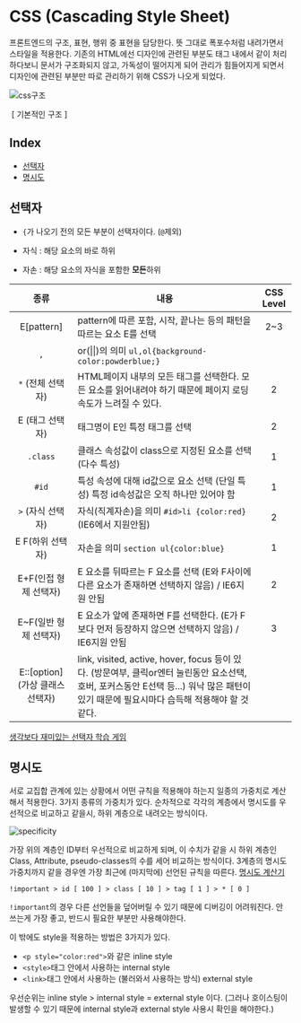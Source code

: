 # CSS (Cascading Style Sheet)

프론트엔드의 구조, 표현, 행위 중 표현을 담당한다. 뜻 그대로 폭포수처럼 내려가면서 스타일을 적용한다. 기존의 HTML에선 디자인에 관련된 부분도 태그 내에서 같이 처리하다보니 문서가 구조화되지 않고, 가독성이 떨어지게 되어 관리가 힘들어지게 되면서 디자인에 관련된 부분만 따로 관리하기 위해 CSS가 나오게 되었다.  

![css구조](https://user-images.githubusercontent.com/52786355/83699173-586dde80-a63e-11ea-86c4-0e7601afa498.PNG)

​																				[ 기본적인 구조 ]



## Index

- [선택자](#선택자)
- [명시도](#명시도)


## 선택자

- `{`가 나오기 전의 모든 부분이 선택자이다.  (`@`제외)

- 자식 : 해당 요소의 바로 하위
- 자손 : 해당 요소의 자식을 포함한 **모든**하위

|               종류               | 내용                                                         | CSS Level |
| :------------------------------: | ------------------------------------------------------------ | :-------: |
|            E[pattern]            | pattern에 따른 포함, 시작, 끝나는 등의 패턴을 따르는 요소 E를 선택 |    2~3    |
|               `,`                | or(\|\|)의 의미 `ul,ol{background-color:powderblue;}`        |           |
|        `*` (전체 선택자)         | HTML페이지 내부의 모든 태그를 선택한다. 모든 요소를 읽어내려야 하기 때문에 페이지 로딩 속도가 느려질 수 있다. |     2     |
|         E (태그 선택자)          | 태그명이 E인 특정 태그를 선택                                |     2     |
|             `.class`             | 클래스 속성값이 class으로 지정된 요소를 선택 (다수 특성)     |     1     |
|              `#id`               | 특성 속성에 대해 id값으로 요소 선택 (단일 특성) 특정 id속성값은 오직 하나만 있어야 함 |     1     |
|        `>` (자식 선택자)         | 자식(직계자손)을 의미 `#id>li {color:red}` (IE6에서 지원안됨) |     2     |
|         E F(하위 선택자)         | 자손을 의미 `section ul{color:blue}`                         |     1     |
|      E+F(인접 형제 선택자)       | E 요소를 뒤따르는 F 요소를 선택 (E와 F사이에 다른 요소가 존재하면 선택하지 않음) / IE6지원 안됨 |     2     |
|      E~F(일반 형제 선택자)       | E 요소가 앞에 존재하면 F를 선택한다. (E가 F보다 먼저 등장하지 않으면 선택하지 않음) / IE6지원 안됨 |     3     |
| E::[option] (가상 클래스 선택자) | link, visited, active, hover, focus 등이 있다. (방문여부, 클릭or엔터 눌린동안 요소선택, 호버, 포커스동안 E선택 등...) 워낙 많은 패턴이 있기 때문에 필요시마다 습득해 적용해야 할 것 같다. |           |

[생각보다 재미있는 선택자 학습 게임](http://flukeout.github.io/)





## 명시도

서로 교집합 관계에 있는 상황에서 어떤 규칙을 적용해야 하는지 일종의 가중치로 계산해서 적용한다. 3가지 종류의 가중치가 있다. 순차적으로 각각의 계층에서 명시도를 우선적으로 비교하고 같을시, 하위 계층으로 내려오는 방식이다.

![specificity](https://user-images.githubusercontent.com/52786355/83699170-57d54800-a63e-11ea-8a41-c5a5b91ca6ae.PNG)



가장 위의 계층인 ID부터 우선적으로 비교하게 되며, 이 수치가 같을 시 하위 계층인 Class, Attribute, pseudo-classes의 수를 세어 비교하는 방식이다. 3계층의 명시도 가중치까지 같을 경우엔 가장 최근에 (마지막에) 선언된 규칙을 따른다. [명시도 계산기](https://specificity.keegan.st/)

```
!important > id [ 100 ] > class [ 10 ] > tag [ 1 ] > * [ 0 ]
```

`!important`의 경우 다른 선언들을 덮어버릴 수 있기 때문에 디버깅이 어려워진다. 안 쓰는게 가장 좋고, 반드시 필요한 부분만 사용해야한다.

 이 밖에도 style을 적용하는 방법은 3가지가 있다. 

- `<p style="color:red">`와 같은 inline style
- `<style>`태그 안에서 사용하는 internal style
- `<link>`태그 안에서 사용하는 (불러와서 사용하는 방식) external style

우선순위는 inline style > internal style = external style 이다. (그러나 호이스팅이 발생할 수 있기 때문에 internal style과 external style 사용시 확인을 해야한다.)



